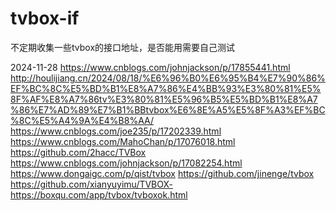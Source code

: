 # tvbox-if
不定期收集一些tvbox的接口地址，是否能用需要自己测试

2024-11-28
https://www.cnblogs.com/johnjackson/p/17855441.html
http://houlijiang.cn/2024/08/18/%E6%96%B0%E6%95%B4%E7%90%86%EF%BC%8C%E5%BD%B1%E8%A7%86%E4%BB%93%E3%80%81%E5%8F%AF%E8%A7%86tv%E3%80%81%E5%96%B5%E5%BD%B1%E8%A7%86%E7%AD%89%E7%B1%BBtvbox%E6%8E%A5%E5%8F%A3%EF%BC%8C%E5%A4%9A%E4%B8%AA/
https://www.cnblogs.com/joe235/p/17202339.html
https://www.cnblogs.com/MahoChan/p/17076018.html
https://github.com/2hacc/TVBox
https://www.cnblogs.com/johnjackson/p/17082254.html
https://www.dongaigc.com/p/qist/tvbox
https://github.com/jinenge/tvbox
https://github.com/xianyuyimu/TVBOX-
https://boxqu.com/app/tvbox/tvboxok.html
